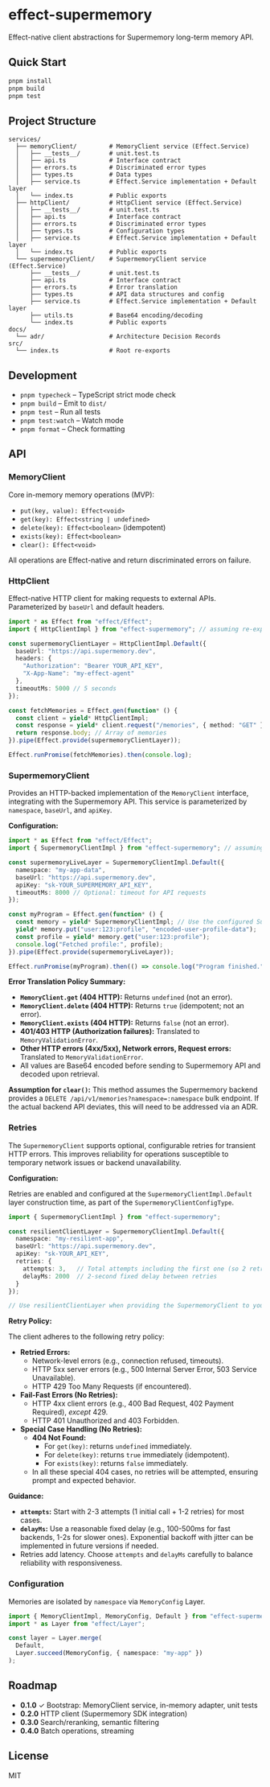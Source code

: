 # effect-supermemory

Effect-native client abstractions for Supermemory long-term memory API.

## Quick Start

```bash
pnpm install
pnpm build
pnpm test
```

## Project Structure

```
services/
  ├── memoryClient/         # MemoryClient service (Effect.Service)
  │   ├── __tests__/        # unit.test.ts
  │   ├── api.ts            # Interface contract
  │   ├── errors.ts         # Discriminated error types
  │   ├── types.ts          # Data types
  │   ├── service.ts        # Effect.Service implementation + Default layer
  │   └── index.ts          # Public exports
  ├── httpClient/           # HttpClient service (Effect.Service)
  │   ├── __tests__/        # unit.test.ts
  │   ├── api.ts            # Interface contract
  │   ├── errors.ts         # Discriminated error types
  │   ├── types.ts          # Configuration types
  │   ├── service.ts        # Effect.Service implementation + Default layer
  │   └── index.ts          # Public exports
  └── supermemoryClient/    # SupermemoryClient service (Effect.Service)
      ├── __tests__/        # unit.test.ts
      ├── api.ts            # Interface contract
      ├── errors.ts         # Error translation
      ├── types.ts          # API data structures and config
      ├── service.ts        # Effect.Service implementation + Default layer
      ├── utils.ts          # Base64 encoding/decoding
      └── index.ts          # Public exports
docs/
  └── adr/                  # Architecture Decision Records
src/
  └── index.ts              # Root re-exports
```

## Development

- `pnpm typecheck` – TypeScript strict mode check
- `pnpm build` – Emit to `dist/`
- `pnpm test` – Run all tests
- `pnpm test:watch` – Watch mode
- `pnpm format` – Check formatting

## API

### MemoryClient

Core in-memory memory operations (MVP):
- `put(key, value): Effect<void>`
- `get(key): Effect<string | undefined>`
- `delete(key): Effect<boolean>` (idempotent)
- `exists(key): Effect<boolean>`
- `clear(): Effect<void>`

All operations are Effect-native and return discriminated errors on failure.

### HttpClient

Effect-native HTTP client for making requests to external APIs. Parameterized by `baseUrl` and default headers.

```ts
import * as Effect from "effect/Effect";
import { HttpClientImpl } from "effect-supermemory"; // assuming re-exported from root

const supermemoryClientLayer = HttpClientImpl.Default({
  baseUrl: "https://api.supermemory.dev",
  headers: {
    "Authorization": "Bearer YOUR_API_KEY",
    "X-App-Name": "my-effect-agent"
  },
  timeoutMs: 5000 // 5 seconds
});

const fetchMemories = Effect.gen(function* () {
  const client = yield* HttpClientImpl;
  const response = yield* client.request("/memories", { method: "GET" });
  return response.body; // Array of memories
}).pipe(Effect.provide(supermemoryClientLayer));

Effect.runPromise(fetchMemories).then(console.log);
```

### SupermemoryClient

Provides an HTTP-backed implementation of the `MemoryClient` interface, integrating with the Supermemory API. This service is parameterized by `namespace`, `baseUrl`, and `apiKey`.

**Configuration:**

```ts
import * as Effect from "effect/Effect";
import { SupermemoryClientImpl } from "effect-supermemory"; // assuming re-exported from root

const supermemoryLiveLayer = SupermemoryClientImpl.Default({
  namespace: "my-app-data",
  baseUrl: "https://api.supermemory.dev",
  apiKey: "sk-YOUR_SUPERMEMORY_API_KEY",
  timeoutMs: 8000 // Optional: timeout for API requests
});

const myProgram = Effect.gen(function* () {
  const memory = yield* SupermemoryClientImpl; // Use the configured SupermemoryClient
  yield* memory.put("user:123:profile", "encoded-user-profile-data");
  const profile = yield* memory.get("user:123:profile");
  console.log("Fetched profile:", profile);
}).pipe(Effect.provide(supermemoryLiveLayer));

Effect.runPromise(myProgram).then(() => console.log("Program finished."));
```

**Error Translation Policy Summary:**

-   **`MemoryClient.get` (404 HTTP):** Returns `undefined` (not an error).
-   **`MemoryClient.delete` (404 HTTP):** Returns `true` (idempotent; not an error).
-   **`MemoryClient.exists` (404 HTTP):** Returns `false` (not an error).
-   **401/403 HTTP (Authorization failures):** Translated to `MemoryValidationError`.
-   **Other HTTP errors (4xx/5xx), Network errors, Request errors:** Translated to `MemoryValidationError`.
-   All values are Base64 encoded before sending to Supermemory API and decoded upon retrieval.

**Assumption for `clear()`:** This method assumes the Supermemory backend provides a `DELETE /api/v1/memories?namespace=:namespace` bulk endpoint. If the actual backend API deviates, this will need to be addressed via an ADR.

### Retries

The `SupermemoryClient` supports optional, configurable retries for transient HTTP errors. This improves reliability for operations susceptible to temporary network issues or backend unavailability.

**Configuration:**

Retries are enabled and configured at the `SupermemoryClientImpl.Default` layer construction time, as part of the `SupermemoryClientConfigType`.

```ts
import { SupermemoryClientImpl } from "effect-supermemory";

const resilientClientLayer = SupermemoryClientImpl.Default({
  namespace: "my-resilient-app",
  baseUrl: "https://api.supermemory.dev",
  apiKey: "sk-YOUR_API_KEY",
  retries: {
    attempts: 3,   // Total attempts including the first one (so 2 retries)
    delayMs: 2000  // 2-second fixed delay between retries
  }
});

// Use resilientClientLayer when providing the SupermemoryClient to your program
```

**Retry Policy:**

The client adheres to the following retry policy:

-   **Retried Errors:**
    -   Network-level errors (e.g., connection refused, timeouts).
    -   HTTP 5xx server errors (e.g., 500 Internal Server Error, 503 Service Unavailable).
    -   HTTP 429 Too Many Requests (if encountered).
-   **Fail-Fast Errors (No Retries):**
    -   HTTP 4xx client errors (e.g., 400 Bad Request, 402 Payment Required), *except* 429.
    -   HTTP 401 Unauthorized and 403 Forbidden.
-   **Special Case Handling (No Retries):**
    -   **404 Not Found:**
        -   For `get(key)`: returns `undefined` immediately.
        -   For `delete(key)`: returns `true` immediately (idempotent).
        -   For `exists(key)`: returns `false` immediately.
    -   In all these special 404 cases, no retries will be attempted, ensuring prompt and expected behavior.

**Guidance:**

-   **`attempts`:** Start with 2-3 attempts (1 initial call + 1-2 retries) for most cases.
-   **`delayMs`:** Use a reasonable fixed delay (e.g., 100-500ms for fast backends, 1-2s for slower ones). Exponential backoff with jitter can be implemented in future versions if needed.
-   Retries add latency. Choose `attempts` and `delayMs` carefully to balance reliability with responsiveness.

### Configuration

Memories are isolated by `namespace` via `MemoryConfig` Layer.

```ts
import { MemoryClientImpl, MemoryConfig, Default } from "effect-supermemory";
import * as Layer from "effect/Layer";

const layer = Layer.merge(
  Default,
  Layer.succeed(MemoryConfig, { namespace: "my-app" })
);
```

## Roadmap

- **0.1.0** ✓ Bootstrap: MemoryClient service, in-memory adapter, unit tests
- **0.2.0** HTTP client (Supermemory SDK integration)
- **0.3.0** Search/reranking, semantic filtering
- **0.4.0** Batch operations, streaming

## License

MIT
